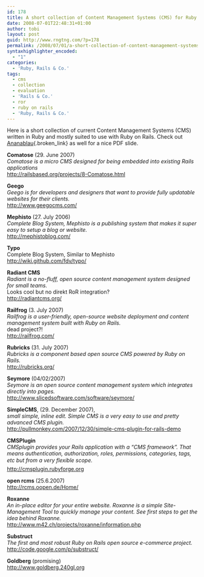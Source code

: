 ```yaml
---
id: 178
title: A short collection of Content Management Systems (CMS) for Ruby on Rails
date: 2008-07-01T22:48:31+01:00
author: tobi
layout: post
guid: http://www.rngtng.com/?p=178
permalink: /2008/07/01/a-short-collection-of-content-management-systems-cms-for-ruby-on-rails/
syntaxhighlighter_encoded:
  - "1"
categories:
  - 'Ruby, Rails & Co.'
tags:
  - cms
  - collection
  - evaluation
  - 'Rails & Co.'
  - ror
  - ruby on rails
  - 'Ruby, Rails & Co.'
---
```

Here is a short collection of current Content Management Systems (CMS) written in Ruby and mostly suited to use with Ruby on Rails. Check out [Ananablau](http://ananasblau.com/ruby-on-rails-cms){.broken_link} as well for a nice PDF slide.

**Comatose** (29. June 2007)  
_Comatose is a micro CMS designed for being embedded into existing Rails applications_  
<http://railsbased.org/projects/8-Comatose.html>

**Geego**  
_Geego is for developers and designers that want to provide fully updatable websites for their clients._  
<http://www.geegocms.com/>

**Mephisto** (27. July 2006)  
_Complete Blog System, Mephisto is a publishing system that makes it super easy to setup a blog or website._  
<http://mephistoblog.com/>

**Typo**  
Complete Blog System, Similar to Mephisto  
<http://wiki.github.com/fdv/typo/>

**Radiant CMS**  
_Radiant is a no-fluff, open source content management system designed for small teams._  
Looks cool but no direkt RoR integration?  
<http://radiantcms.org/>

**Railfrog** (3. July 2007)  
_Railfrog is a user-friendly, open-source website deployment and content management system built with Ruby on Rails._  
dead project?!  
<http://railfrog.com/>

**Rubricks** (31. July 2007)  
_Rubricks is a component based open source CMS powered by Ruby on Rails._  
<http://rubricks.org/>

**Seymore** (04/02/2007)  
_Seymore is an open source content management system which integrates directly into pages._  
<http://www.slicedsoftware.com/software/seymore/>

**SimpleCMS**, (29. December 2007),  
_small simple, inline edit. Simple CMS is a very easy to use and pretty advanced CMS plugin._  
<http://pullmonkey.com/2007/12/30/simple-cms-plugin-for-rails-demo>

**CMSPlugin**  
_CMSplugin provides your Rails application with a &#8220;CMS framework&#8221;. That means authentication, authorization, roles, permissions, categories, tags, etc but from a very flexible scope._  
<http://cmsplugin.rubyforge.org>

**open rcms** (25.6.2007)  
<http://rcms.oopen.de/Home/> 

**Roxanne**  
_An in-place editor for your entire website. Roxanne is a simple Site-Management Tool to quickly manage your content. See first steps to get the idea behind Roxanne._  
<http://www.m42.ch/projects/roxanne/information.php>

**Substruct**  
_The first and most robust Ruby on Rails open source e-commerce project._  
<http://code.google.com/p/substruct/>

**Goldberg** (promising)  
<http://www.goldberg.240gl.org>